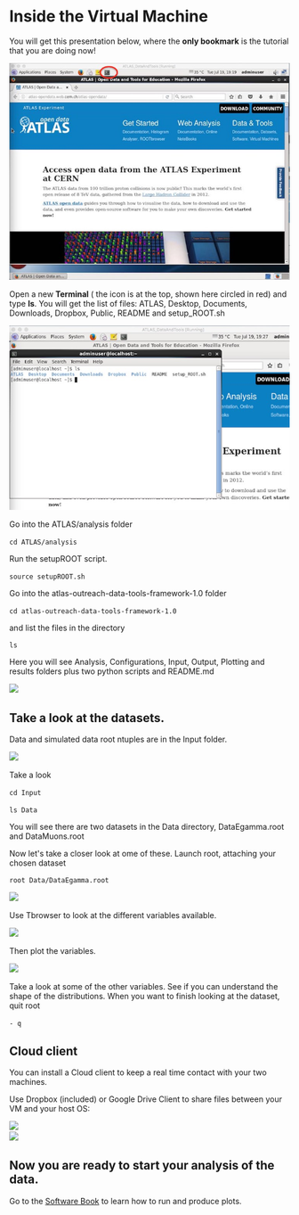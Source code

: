 # Inside the Virtual Machine

You will get this presentation below, where the **only bookmark** is the tutorial that you are doing now! 

![](NewPictures/VMrunning.jpg)

Open a new **Terminal** ( the icon is at the top, shown here circled in red) and type **ls**. You will get the list of files: ATLAS, Desktop, Documents, Downloads, Dropbox, Public, README and setup_ROOT.sh


![](NewPictures/terminal_ls.jpg)

Go into the ATLAS/analysis folder  

```cd ATLAS/analysis```

Run the setupROOT script.  

```source setupROOT.sh```

Go into the atlas-outreach-data-tools-framework-1.0 folder

```cd atlas-outreach-data-tools-framework-1.0```

and list the files in the directory

    ls

Here you will see Analysis, Configurations, Input, Output, Plotting and results folders plus two python scripts and README.md 

![](NewPictures/terminal.jpg)

## Take a look at the datasets.

Data and simulated data root ntuples are in the Input folder.

![](NewPictures/InputFolder.jpg)

Take a look

```cd Input```

```ls Data```

You will see there are two datasets in the Data directory, DataEgamma.root and DataMuons.root

Now let's take a closer look at ome of these.
Launch root, attaching your chosen dataset

    root Data/DataEgamma.root

![](NewPictures/LaunchROOT.jpg)

Use Tbrowser to look at the different variables available.

![](NewPictures/DataEgamma.jpg)

Then plot the variables.

![](NewPictures/Lep_pt.jpg)

Take a look at some of the other variables.  See if you can understand the shape of the distributions.
When you want to finish looking at the dataset, quit root

```- q```


## Cloud client

You can install a Cloud client to keep a real time contact with your two machines.

Use Dropbox (included) or Google Drive Client to share files between your VM and your host OS:
    
![](./pictures/Screenshot_2015-02-03_16.32.37.png)    
    ![](./pictures/Screenshot_2015-02-03_16.34.04.png)
   
## Now you are ready to start your analysis of the data.

Go to the [Software Book](https://cheatham1.gitbooks.io/openatlasdatatools/content/take_a_look_at_the_data.html) to learn how to run and produce plots.

